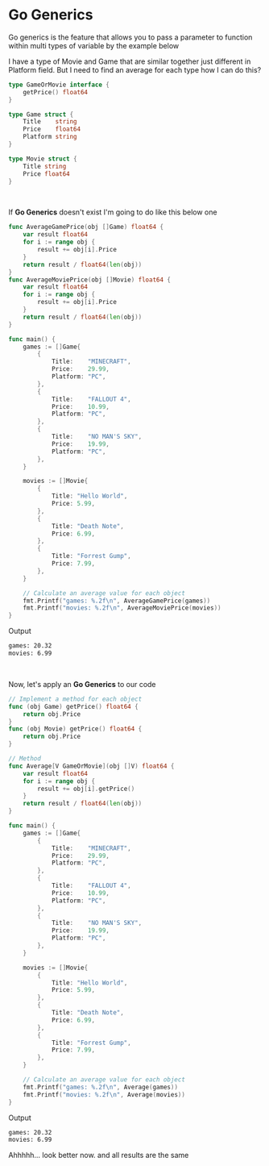 <h1>Go Generics</h1>
<p>Go generics is the feature that allows you to pass a parameter to function within multi types of variable by the example below</p>

<p>I have a type of Movie and Game that are similar together just different in Platform field. But I need to find an average for each type how I can do this?</p>

```go
type GameOrMovie interface {
	getPrice() float64
}

type Game struct {
	Title    string
	Price    float64
	Platform string
}

type Movie struct {
	Title string
	Price float64
}
```

<br>
<p>If <strong>Go Generics</strong> doesn't exist I'm going to do like this below one</p>

```go
func AverageGamePrice(obj []Game) float64 {
	var result float64
	for i := range obj {
		result += obj[i].Price
	}
	return result / float64(len(obj))
}
func AverageMoviePrice(obj []Movie) float64 {
	var result float64
	for i := range obj {
		result += obj[i].Price
	}
	return result / float64(len(obj))
}

func main() {
	games := []Game{
		{
			Title:    "MINECRAFT",
			Price:    29.99,
			Platform: "PC",
		},
		{
			Title:    "FALLOUT 4",
			Price:    10.99,
			Platform: "PC",
		},
		{
			Title:    "NO MAN'S SKY",
			Price:    19.99,
			Platform: "PC",
		},
	}

	movies := []Movie{
		{
			Title: "Hello World",
			Price: 5.99,
		},
		{
			Title: "Death Note",
			Price: 6.99,
		},
		{
			Title: "Forrest Gump",
			Price: 7.99,
		},
	}

	// Calculate an average value for each object
	fmt.Printf("games: %.2f\n", AverageGamePrice(games))
	fmt.Printf("movies: %.2f\n", AverageMoviePrice(movies))
}
```

<p>Output</p>

```bash
games: 20.32
movies: 6.99
```

<br>
<p>Now, let's apply an <strong>Go Generics</strong> to our code</p>

```go
// Implement a method for each object
func (obj Game) getPrice() float64 {
	return obj.Price
}
func (obj Movie) getPrice() float64 {
	return obj.Price
}

// Method
func Average[V GameOrMovie](obj []V) float64 {
	var result float64
	for i := range obj {
		result += obj[i].getPrice()
	}
	return result / float64(len(obj))
}

func main() {
	games := []Game{
		{
			Title:    "MINECRAFT",
			Price:    29.99,
			Platform: "PC",
		},
		{
			Title:    "FALLOUT 4",
			Price:    10.99,
			Platform: "PC",
		},
		{
			Title:    "NO MAN'S SKY",
			Price:    19.99,
			Platform: "PC",
		},
	}

	movies := []Movie{
		{
			Title: "Hello World",
			Price: 5.99,
		},
		{
			Title: "Death Note",
			Price: 6.99,
		},
		{
			Title: "Forrest Gump",
			Price: 7.99,
		},
	}

	// Calculate an average value for each object
	fmt.Printf("games: %.2f\n", Average(games))
	fmt.Printf("movies: %.2f\n", Average(movies))
}
```

<p>Output</p>

```bash
games: 20.32
movies: 6.99
```

<p>Ahhhhh... look better now. and all results are the same</p>